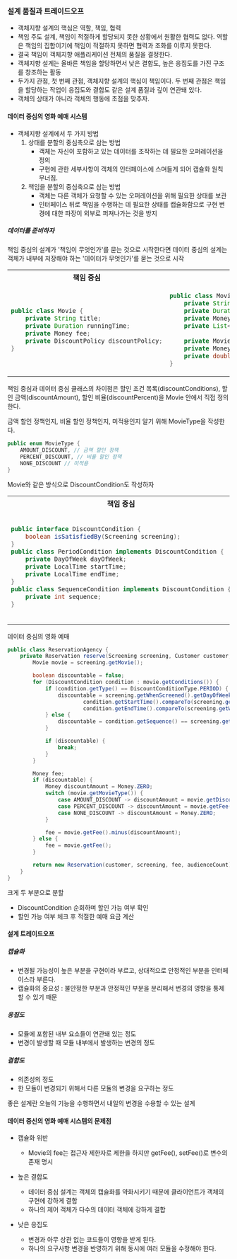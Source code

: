 ### 설계 품질과 트레이드오프
- 객체지향 설계의 핵심은 역할, 책임, 협력
- 책임 주도 설계, 책임이 적절하게 할당되지 못한 상황에서 원활한 협력도 없다. 역할은 책임의 집합이기에 책임이 적절하지 못하면 협력과 조화를 이루지 못한다. 
- 결국 책임이 객체지향 애플리케이션 전체의 품질을 결정한다.
- 객체지향 설계는 올바른 책임을 할당하면서 낮은 결합도, 높은 응집도를 가진 구조를 창조하는 활동
- 두가지 관점, 첫 번째 관점, 객체지향 설계의 핵심이 책임이다. 두 번째 관점은 책임을 할당하는 작업이 응집도와 결합도 같은 설계 품질과 깊이 연관돼 있다.
- 객체의 상태가 아니라 객체의 행동에 초점을 맞추자.

#### 데이터 중심의 영화 예매 시스템
- 객체지향 설계에서 두 가지 방법
  1. 상태를 분할의 중심축으로 삼는 방법
     - 객체는 자신이 포함하고 있는 데이터를 조작하는 데 필요한 오퍼레이션을 정의
     - 구현에 관한 세부사항이 객체의 인터페이스에 스며들게 되어 캡슐화 원칙 무너짐.
  2. 책임을 분할의 중심축으로 삼는 방법
     - 객체는 다른 객체가 요청할 수 있는 오퍼레이션을 위해 필요한 상태를 보관
     - 인터페이스 뒤로 책임을 수행하는 데 필요한 상태를 캡슐화함으로 구현 변경에 대한 파장이 외부로 퍼져나가는 것을 방지

##### 데이터를 준비하자
책임 중심의 설계가 '책임이 무엇인가'를 묻는 것으로 시작한다면 데이터 중심의 설계는 객체가 내부에 저장해야 하는 '데이터가 무엇인가'를 묻는 것으로 시작

<table>
<tr>
<th>책임 중심</th>
<th>데이터 중심</th>
</tr>

<tr><td>

````java
public class Movie {
    private String title;
    private Duration runningTime;
    private Money fee;
    private DiscountPolicy discountPolicy;
}
````

</td>

<td>

````java
public class Movie {
    private String title;
    private Duration runningTime;
    private Money fee;
    private List<DiscountCondition> discountConditions;
    
    private MovieType movieType;
    private Money discountAmount;
    private double discountPercent;
}
````

</td>
</tr>
</table>

책임 중심과 데이터 중심 클래스의 차이점은 할인 조건 목록(discountConditions), 할인 금액(discountAmount), 할인 비율(discountPercent)을 Movie 안에서 직접 정의한다.

금액 할인 정책인지, 비율 할인 정책인지, 미적용인지 알기 위해 MovieType을 작성한다.
````java
public enum MovieType {
    AMOUNT_DISCOUNT, // 금액 할인 정책
    PERCENT_DISCOUNT, // 비율 할인 정책
    NONE_DISCOUNT // 미적용
}
````

Movie와 같은 방식으로 DiscountCondition도 작성하자

<table>
<tr>
<th>책임 중심</th>
<th>데이터 중심</th>
</tr>

<tr><td>

````java
public interface DiscountCondition {
    boolean isSatisfiedBy(Screening screening);
}
public class PeriodCondition implements DiscountCondition {
    private DayOfWeek dayOfWeek;
    private LocalTime startTime;
    private LocalTime endTime;
}
public class SequenceCondition implements DiscountCondition {
    private int sequence;
}
````

</td>

<td>

````java
public class DiscountCondition {
    private DiscountConditionType type;

    private int sequence;

    private DayOfWeek dayOfWeek;
    private LocalTime startTime;
    private LocalTime endTime;
}
public enum DiscountConditionType {
    SEQUENCE, // 순번 조건
    PERIOD // 기간 조건
}
````

</td>
</tr>
</table>

데이터 중심의 영화 예매
````java
public class ReservationAgency {
    private Reservation reserve(Screening screening, Customer customer, int audienceCount) {
        Movie movie = screening.getMovie();

        boolean discountable = false;
        for (DiscountCondition condition : movie.getConditions()) {
            if (condition.getType() == DiscountConditionType.PERIOD) {
                discountable = screening.getWhenScreened().getDayOfWeek().equals(condition.getDayOfWeek()) &&
                        condition.getStartTime().compareTo(screening.getWhenScreened().toLocalTime()) <= 0 &&
                        condition.getEndTime().compareTo(screening.getWhenScreened().toLocalTime()) >= 0;
            } else {
                discountable = condition.getSequence() == screening.getSequence();
            }

            if (discountable) {
                break;
            }
        }

        Money fee;
        if (discountable) {
            Money discountAmount = Money.ZERO;
            switch (movie.getMovieType()) {
                case AMOUNT_DISCOUNT -> discountAmount = movie.getDiscountAmount();
                case PERCENT_DISCOUNT -> discountAmount = movie.getFee().times(movie.getDiscountPercent());
                case NONE_DISCOUNT -> discountAmount = Money.ZERO;
            }

            fee = movie.getFee().minus(discountAmount);
        } else {
            fee = movie.getFee();
        }

        return new Reservation(customer, screening, fee, audienceCount);
    }
}
````

크게 두 부분으로 분할
- DiscountCondition 순회하며 할인 가능 여부 확인
- 할인 가능 여부 체크 후 적절한 예매 요금 계산

#### 설계 트레이드오프
##### 캡슐화
- 변경될 가능성이 높은 부분을 구현이라 부르고, 상대적으로 안정적인 부분을 인터페이스라 부른다.
- 캡슐화의 중요성 : 불안정한 부분과 안정적인 부분을 분리해서 변경의 영향을 통제할 수 있기 때문

##### 응집도
- 모듈에 포함된 내부 요소들이 연관돼 있는 정도
- 변경이 발생할 때 모듈 내부에서 발생하는 변경의 정도

##### 결합도
- 의존성의 정도
- 한 모듈이 변경되기 위해서 다른 모듈의 변경을 요구하는 정도

좋은 설계란 오늘의 기능을 수행하면서 내일의 변경을 수용할 수 있는 설계

#### 데이터 중신의 영화 예매 시스템의 문제점
- 캡슐화 위반
  - Movie의 fee는 접근자 제한자로 제한을 하지만 getFee(), setFee()로 변수의 존재 명시

- 높은 결합도
  - 데이터 중심 설계는 객체의 캡슐화를 약화시키기 때문에 클라이언트가 객체의 구현에 강하게 결합
  - 하나의 제어 객체가 다수의 데이터 객체에 강하게 결합

- 낮은 응집도
  - 변경과 아무 상관 없는 코드들이 영향을 받게 된다.
  - 하나의 요구사항 변경을 반영하기 위해 동시에 여러 모듈을 수정해야 한다.
